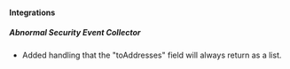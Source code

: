 #### Integrations
##### Abnormal Security Event Collector
- Added handling that the "toAddresses" field will always return as a list.
